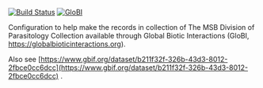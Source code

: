 [![Build Status](https://travis-ci.com/globalbioticinteractions/msb-host.svg)](https://travis-ci.org/globalbioticinteractions/msb-host) [![GloBI](http://api.globalbioticinteractions.org/interaction.svg?accordingTo=globi:globalbioticinteractions/msb-host)](http://globalbioticinteractions.org/?accordingTo=globi:globalbioticinteractions/msb-host) 


Configuration to help make the records in collection of The MSB Division of Parasitology Collection available through Global Biotic Interactions (GloBI, https://globalbioticinteractions.org). 

Also see [https://www.gbif.org/dataset/b211f32f-326b-43d3-8012-2fbce0cc6dcc](https://www.gbif.org/dataset/b211f32f-326b-43d3-8012-2fbce0cc6dcc) .
